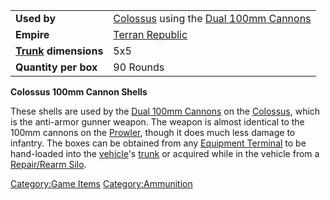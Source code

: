 |                                             |                                                                                                     |
| ------------------------------------------- | --------------------------------------------------------------------------------------------------- |
| **Used by**                                 | [Colossus](Colossus.md "wikilink") using the [Dual 100mm Cannons](Dual_100mm_Cannons.md "wikilink") |
| **Empire**                                  | [Terran Republic](Terran_Republic.md "wikilink")                                                    |
| **[Trunk](Trunk.md "wikilink") dimensions** | 5x5                                                                                                 |
| **Quantity per box**                        | 90 Rounds                                                                                           |

**Colossus 100mm Cannon Shells**

These shells are used by the [Dual 100mm
Cannons](Dual_100mm_Cannons.md "wikilink") on the
[Colossus](Colossus.md "wikilink"), which is the anti-armor gunner weapon.
The weapon is almost identical to the 100mm cannons on the
[Prowler](Prowler.md "wikilink"), though it does much less damage to
infantry. The boxes can be obtained from any [Equipment
Terminal](Equipment_Terminal.md "wikilink") to be hand-loaded into the
[vehicle](vehicle.md "wikilink")'s [trunk](trunk.md "wikilink") or acquired
while in the vehicle from a [Repair/Rearm
Silo](Repair.md/Rearm_Silo "wikilink").

[Category:Game Items](Category:Game_Items.md "wikilink")
[Category:Ammunition](Category:Ammunition.md "wikilink")
